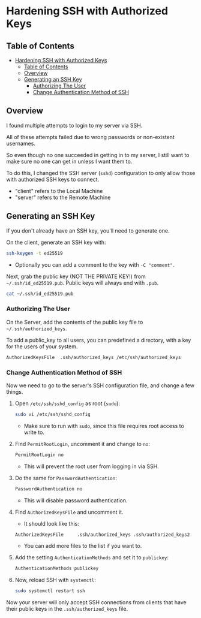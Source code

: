 # Hardening SSH with Authorized Keys

## Table of Contents
- [Hardening SSH with Authorized Keys](#hardening-ssh-with-authorized-keys)
  - [Table of Contents](#table-of-contents)
  - [Overview](#overview)
  - [Generating an SSH Key](#generating-an-ssh-key)
    - [Authorizing The User](#authorizing-the-user)
    - [Change Authentication Method of SSH](#change-authentication-method-of-ssh)

## Overview

I found multiple attempts to login to my server via SSH.  

All of these attempts failed due to wrong
passwords or non-existent usernames.

So even though no one succeeded in getting in to my server, I still want to make sure 
no one can get in unless I want them to.

To do this, I changed the SSH server (`sshd`) configuration to only allow those with 
authorized SSH keys to connect.

- "client" refers to the Local Machine
- "server" refers to the Remote Machine

## Generating an SSH Key

If you don't already have an SSH key, you'll need to generate one.  

On the client, generate an SSH key with:
```bash
ssh-keygen -t ed25519
```
* Optionally you can add a comment to the key with `-C "comment"`.  

Next, grab the public key (NOT THE PRIVATE KEY!) from `~/.ssh/id_ed25519.pub`.
Public keys will always end with `.pub`.
```bash
cat ~/.ssh/id_ed25519.pub
```

### Authorizing The User
On the Server, add the contents of the public key file to `~/.ssh/authorized_keys`.

To  add a public_key to all users, you can predefined a directory, with a key for the users of your system.

```
AuthorizedKeysFile  .ssh/authorized_keys /etc/ssh/authorized_keys
```

### Change Authentication Method of SSH

Now we need to go to the server's SSH configuration file, and change a few things.

1. Open `/etc/ssh/sshd_config` as root (`sudo`):
    ```bash
    sudo vi /etc/ssh/sshd_config
    ```
    * Make sure to run with `sudo`, since this file requires root access to write to.

2. Find `PermitRootLogin`, uncomment it and change to `no`:
    ```sh
    PermitRootLogin no
    ```
    * This will prevent the root user from logging in via SSH.  

3. Do the same for `PasswordAuthentication`:
    ```sh
    PasswordAuthentication no
    ```
    * This will disable password authentication.  

4. Find `AuthorizedKeysFile` and uncomment it.
    * It should look like this:
    ```bash
    AuthorizedKeysFile     .ssh/authorized_keys .ssh/authorized_keys2
    ```
    * You can add more files to the list if you want to. 


5. Add the setting `AuthenticationMethods` and set it to `publickey`:
    ```sh
    AuthenticationMethods publickey
    ```

6. Now, reload SSH with `systemctl`:
    ```sh
    sudo systemctl restart ssh
    ```

Now your server will only accept SSH connections from clients that have their
public keys in the `.ssh/authorized_keys` file.